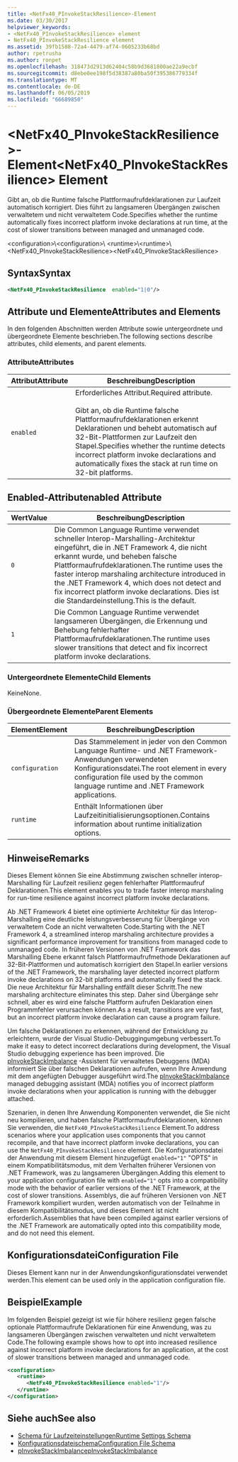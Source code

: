 ```yaml
---
title: <NetFx40_PInvokeStackResilience>-Element
ms.date: 03/30/2017
helpviewer_keywords:
- <NetFx40_PInvokeStackResilience> element
- NetFx40_PInvokeStackResilience element
ms.assetid: 39fb1588-72a4-4479-af74-0605233b68bd
author: rpetrusha
ms.author: ronpet
ms.openlocfilehash: 318473d2913d62404c58b9d3681800ae22a9ecbf
ms.sourcegitcommit: d8ebe0ee198f5d38387a80ba50f395386779334f
ms.translationtype: MT
ms.contentlocale: de-DE
ms.lasthandoff: 06/05/2019
ms.locfileid: "66689850"
---
```

# <a name="netfx40pinvokestackresilience-element"></a><span data-ttu-id="d05e9-102">\<NetFx40_PInvokeStackResilience >-Element</span><span class="sxs-lookup"><span data-stu-id="d05e9-102">\<NetFx40_PInvokeStackResilience> Element</span></span>

<span data-ttu-id="d05e9-103">Gibt an, ob die Runtime falsche Plattformaufrufdeklarationen zur Laufzeit automatisch korrigiert. Dies führt zu langsameren Übergängen zwischen verwaltetem und nicht verwaltetem Code.</span><span class="sxs-lookup"><span data-stu-id="d05e9-103">Specifies whether the runtime automatically fixes incorrect platform invoke declarations at run time, at the cost of slower transitions between managed and unmanaged code.</span></span>

<span data-ttu-id="d05e9-104">\<configuration>\\</span><span class="sxs-lookup"><span data-stu-id="d05e9-104">\<configuration>\\</span></span>
<span data-ttu-id="d05e9-105">\<runtime>\\</span><span class="sxs-lookup"><span data-stu-id="d05e9-105">\<runtime>\\</span></span>
<span data-ttu-id="d05e9-106">\<NetFx40_PInvokeStackResilience></span><span class="sxs-lookup"><span data-stu-id="d05e9-106">\<NetFx40_PInvokeStackResilience></span></span>

## <a name="syntax"></a><span data-ttu-id="d05e9-107">Syntax</span><span class="sxs-lookup"><span data-stu-id="d05e9-107">Syntax</span></span>

```xml
<NetFx40_PInvokeStackResilience  enabled="1|0"/>
```

## <a name="attributes-and-elements"></a><span data-ttu-id="d05e9-108">Attribute und Elemente</span><span class="sxs-lookup"><span data-stu-id="d05e9-108">Attributes and Elements</span></span>

<span data-ttu-id="d05e9-109">In den folgenden Abschnitten werden Attribute sowie untergeordnete und übergeordnete Elemente beschrieben.</span><span class="sxs-lookup"><span data-stu-id="d05e9-109">The following sections describe attributes, child elements, and parent elements.</span></span>

### <a name="attributes"></a><span data-ttu-id="d05e9-110">Attribute</span><span class="sxs-lookup"><span data-stu-id="d05e9-110">Attributes</span></span>

|<span data-ttu-id="d05e9-111">Attribut</span><span class="sxs-lookup"><span data-stu-id="d05e9-111">Attribute</span></span>|<span data-ttu-id="d05e9-112">Beschreibung</span><span class="sxs-lookup"><span data-stu-id="d05e9-112">Description</span></span>|
|---------------|-----------------|
|`enabled`|<span data-ttu-id="d05e9-113">Erforderliches Attribut.</span><span class="sxs-lookup"><span data-stu-id="d05e9-113">Required attribute.</span></span><br /><br /> <span data-ttu-id="d05e9-114">Gibt an, ob die Runtime falsche Plattformaufrufdeklarationen erkennt Deklarationen und behebt automatisch auf 32-Bit-Plattformen zur Laufzeit den Stapel.</span><span class="sxs-lookup"><span data-stu-id="d05e9-114">Specifies whether the runtime detects incorrect platform invoke declarations and automatically fixes the stack at run time on 32-bit platforms.</span></span>|

## <a name="enabled-attribute"></a><span data-ttu-id="d05e9-115">Enabled-Attribut</span><span class="sxs-lookup"><span data-stu-id="d05e9-115">enabled Attribute</span></span>

|<span data-ttu-id="d05e9-116">Wert</span><span class="sxs-lookup"><span data-stu-id="d05e9-116">Value</span></span>|<span data-ttu-id="d05e9-117">Beschreibung</span><span class="sxs-lookup"><span data-stu-id="d05e9-117">Description</span></span>|
|-----------|-----------------|
|`0`|<span data-ttu-id="d05e9-118">Die Common Language Runtime verwendet schneller Interop-Marshalling-Architektur eingeführt, die in .NET Framework 4, die nicht erkannt wurde, und beheben falsche Plattformaufrufdeklarationen.</span><span class="sxs-lookup"><span data-stu-id="d05e9-118">The runtime uses the faster interop marshaling architecture introduced in the .NET Framework 4, which does not detect and fix incorrect platform invoke declarations.</span></span> <span data-ttu-id="d05e9-119">Dies ist die Standardeinstellung.</span><span class="sxs-lookup"><span data-stu-id="d05e9-119">This is the default.</span></span>|
|`1`|<span data-ttu-id="d05e9-120">Die Common Language Runtime verwendet langsameren Übergängen, die Erkennung und Behebung fehlerhafter Plattformaufrufdeklarationen.</span><span class="sxs-lookup"><span data-stu-id="d05e9-120">The runtime uses slower transitions that detect and fix incorrect platform invoke declarations.</span></span>|

### <a name="child-elements"></a><span data-ttu-id="d05e9-121">Untergeordnete Elemente</span><span class="sxs-lookup"><span data-stu-id="d05e9-121">Child Elements</span></span>

<span data-ttu-id="d05e9-122">Keine</span><span class="sxs-lookup"><span data-stu-id="d05e9-122">None.</span></span>

### <a name="parent-elements"></a><span data-ttu-id="d05e9-123">Übergeordnete Elemente</span><span class="sxs-lookup"><span data-stu-id="d05e9-123">Parent Elements</span></span>

|<span data-ttu-id="d05e9-124">Element</span><span class="sxs-lookup"><span data-stu-id="d05e9-124">Element</span></span>|<span data-ttu-id="d05e9-125">Beschreibung</span><span class="sxs-lookup"><span data-stu-id="d05e9-125">Description</span></span>|
|-------------|-----------------|
|`configuration`|<span data-ttu-id="d05e9-126">Das Stammelement in jeder von den Common Language Runtime- und .NET Framework-Anwendungen verwendeten Konfigurationsdatei.</span><span class="sxs-lookup"><span data-stu-id="d05e9-126">The root element in every configuration file used by the common language runtime and .NET Framework applications.</span></span>|
|`runtime`|<span data-ttu-id="d05e9-127">Enthält Informationen über Laufzeitinitialisierungsoptionen.</span><span class="sxs-lookup"><span data-stu-id="d05e9-127">Contains information about runtime initialization options.</span></span>|

## <a name="remarks"></a><span data-ttu-id="d05e9-128">Hinweise</span><span class="sxs-lookup"><span data-stu-id="d05e9-128">Remarks</span></span>

<span data-ttu-id="d05e9-129">Dieses Element können Sie eine Abstimmung zwischen schneller interop-Marshalling für Laufzeit resilienz gegen fehlerhafter Plattformaufruf Deklarationen.</span><span class="sxs-lookup"><span data-stu-id="d05e9-129">This element enables you to trade faster interop marshaling for run-time resilience against incorrect platform invoke declarations.</span></span>

<span data-ttu-id="d05e9-130">Ab .NET Framework 4 bietet eine optimierte Architektur für das Interop-Marshalling eine deutliche leistungsverbesserung für Übergänge von verwaltetem Code an nicht verwalteten Code.</span><span class="sxs-lookup"><span data-stu-id="d05e9-130">Starting with the .NET Framework 4, a streamlined interop marshaling architecture provides a significant performance improvement for transitions from managed code to unmanaged code.</span></span> <span data-ttu-id="d05e9-131">In früheren Versionen von .NET Framework das Marshalling Ebene erkannt falsch Plattformaufrufmethode Deklarationen auf 32-Bit-Plattformen und automatisch korrigiert den Stapel.</span><span class="sxs-lookup"><span data-stu-id="d05e9-131">In earlier versions of the .NET Framework, the marshaling layer detected incorrect platform invoke declarations on 32-bit platforms and automatically fixed the stack.</span></span> <span data-ttu-id="d05e9-132">Die neue Architektur für Marshalling entfällt dieser Schritt.</span><span class="sxs-lookup"><span data-stu-id="d05e9-132">The new marshaling architecture eliminates this step.</span></span> <span data-ttu-id="d05e9-133">Daher sind Übergänge sehr schnell, aber es wird eine falsche Plattform aufrufen Deklaration einen Programmfehler verursachen können.</span><span class="sxs-lookup"><span data-stu-id="d05e9-133">As a result, transitions are very fast, but an incorrect platform invoke declaration can cause a program failure.</span></span>

<span data-ttu-id="d05e9-134">Um falsche Deklarationen zu erkennen, während der Entwicklung zu erleichtern, wurde der Visual Studio-Debuggingumgebung verbessert.</span><span class="sxs-lookup"><span data-stu-id="d05e9-134">To make it easy to detect incorrect declarations during development, the Visual Studio debugging experience has been improved.</span></span> <span data-ttu-id="d05e9-135">Die [pInvokeStackImbalance](../../../../../docs/framework/debug-trace-profile/pinvokestackimbalance-mda.md) -Assistent für verwaltetes Debuggens (MDA) informiert Sie über falschen Deklarationen aufrufen, wenn Ihre Anwendung mit dem angefügten Debugger ausgeführt wird.</span><span class="sxs-lookup"><span data-stu-id="d05e9-135">The [pInvokeStackImbalance](../../../../../docs/framework/debug-trace-profile/pinvokestackimbalance-mda.md) managed debugging assistant (MDA) notifies you of incorrect platform invoke declarations when your application is running with the debugger attached.</span></span>

<span data-ttu-id="d05e9-136">Szenarien, in denen Ihre Anwendung Komponenten verwendet, die Sie nicht neu kompilieren, und haben falsche Plattformaufrufdeklarationen, können Sie verwenden, die `NetFx40_PInvokeStackResilience` Element.</span><span class="sxs-lookup"><span data-stu-id="d05e9-136">To address scenarios where your application uses components that you cannot recompile, and that have incorrect platform invoke declarations, you can use the `NetFx40_PInvokeStackResilience` element.</span></span> <span data-ttu-id="d05e9-137">Die Konfigurationsdatei der Anwendung mit diesem Element hinzugefügt `enabled="1"` "OPTS" in einem Kompatibilitätsmodus, mit dem Verhalten früherer Versionen von .NET Framework, was zu langsameren Übergängen.</span><span class="sxs-lookup"><span data-stu-id="d05e9-137">Adding this element to your application configuration file with `enabled="1"` opts into a compatibility mode with the behavior of earlier versions of the .NET Framework, at the cost of slower transitions.</span></span> <span data-ttu-id="d05e9-138">Assemblys, die auf früheren Versionen von .NET Framework kompiliert wurden, werden automatisch von der Teilnahme in diesem Kompatibilitätsmodus, und dieses Element ist nicht erforderlich.</span><span class="sxs-lookup"><span data-stu-id="d05e9-138">Assemblies that have been compiled against earlier versions of the .NET Framework are automatically opted into this compatibility mode, and do not need this element.</span></span>

## <a name="configuration-file"></a><span data-ttu-id="d05e9-139">Konfigurationsdatei</span><span class="sxs-lookup"><span data-stu-id="d05e9-139">Configuration File</span></span>

<span data-ttu-id="d05e9-140">Dieses Element kann nur in der Anwendungskonfigurationsdatei verwendet werden.</span><span class="sxs-lookup"><span data-stu-id="d05e9-140">This element can be used only in the application configuration file.</span></span>

## <a name="example"></a><span data-ttu-id="d05e9-141">Beispiel</span><span class="sxs-lookup"><span data-stu-id="d05e9-141">Example</span></span>

<span data-ttu-id="d05e9-142">Im folgenden Beispiel gezeigt ist wie für höhere resilienz gegen falsche optionale Plattformaufrufe Deklarationen für eine Anwendung, was zu langsameren Übergängen zwischen verwalteten und nicht verwaltetem Code.</span><span class="sxs-lookup"><span data-stu-id="d05e9-142">The following example shows how to opt into increased resilience against incorrect platform invoke declarations for an application, at the cost of slower transitions between managed and unmanaged code.</span></span>

```xml
<configuration>
   <runtime>
      <NetFx40_PInvokeStackResilience enabled="1"/>
   </runtime>
</configuration>
```

## <a name="see-also"></a><span data-ttu-id="d05e9-143">Siehe auch</span><span class="sxs-lookup"><span data-stu-id="d05e9-143">See also</span></span>

- [<span data-ttu-id="d05e9-144">Schema für Laufzeiteinstellungen</span><span class="sxs-lookup"><span data-stu-id="d05e9-144">Runtime Settings Schema</span></span>](../../../../../docs/framework/configure-apps/file-schema/runtime/index.md)
- [<span data-ttu-id="d05e9-145">Konfigurationsdateischema</span><span class="sxs-lookup"><span data-stu-id="d05e9-145">Configuration File Schema</span></span>](../../../../../docs/framework/configure-apps/file-schema/index.md)
- [<span data-ttu-id="d05e9-146">pInvokeStackImbalance</span><span class="sxs-lookup"><span data-stu-id="d05e9-146">pInvokeStackImbalance</span></span>](../../../../../docs/framework/debug-trace-profile/pinvokestackimbalance-mda.md)
